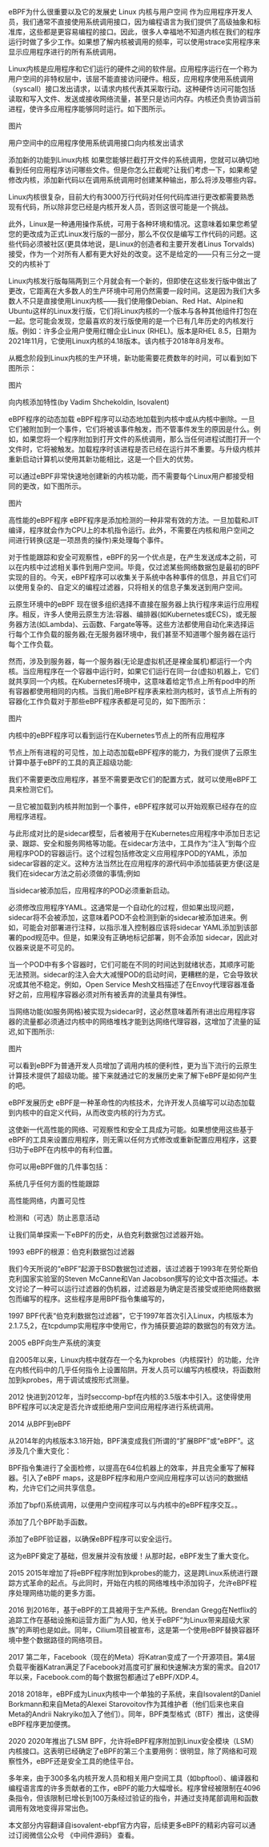 eBPF为什么很重要以及它的发展史
Linux 内核与用户空间
作为应用程序开发人员，我们通常不直接使用系统调用接口，因为编程语言为我们提供了高级抽象和标准库，这些都是更容易编程的接口。因此，很多人幸福地不知道内核在我们的程序运行时做了多少工作。如果想了解内核被调用的频率，可以使用strace实用程序来显示应用程序进行的所有系统调用。

Linux内核是应用程序和它们运行的硬件之间的软件层。应用程序运行在一个称为用户空间的非特权层中，该层不能直接访问硬件。相反，应用程序使用系统调用（syscall）接口发出请求，以请求内核代表其采取行动。这种硬件访问可能包括读取和写入文件、发送或接收网络流量，甚至只是访问内存。内核还负责协调当前进程，使许多应用程序能够同时运行。如下图所示。

图片

用户空间中的应用程序使用系统调用接口向内核发出请求

添加新的功能到Linux内核
如果您能够拦截打开文件的系统调用，您就可以确切地看到任何应用程序访问哪些文件。但是你怎么拦截呢?让我们考虑一下，如果希望修改内核，添加新代码以在调用系统调用时创建某种输出，那么将涉及哪些内容。

Linux内核很复杂，目前大约有3000万行代码对任何代码库进行更改都需要熟悉现有代码，所以除非您已经是内核开发人员，否则这很可能是一个挑战。

此外，Linux是一种通用操作系统，可用于各种环境和情况。这意味着如果您希望您的更改成为正式Linux发行版的一部分，那么不仅仅是编写工作代码的问题。这些代码必须被社区(更具体地说，是Linux的创造者和主要开发者Linus Torvalds)接受，作为一个对所有人都有更大好处的改变。这不是给定的——只有三分之一提交的内核补丁

Linux内核发行版每隔两到三个月就会有一个新的，但即使在这些发行版中做出了更改，它距离在大多数人的生产环境中可用仍然需要一段时间。这是因为我们大多数人不只是直接使用Linux内核——我们使用像Debian、Red Hat、Alpine和Ubuntu这样的Linux发行版，它们将Linux内核的一个版本与各种其他组件打包在一起。您可能会发现，您最喜欢的发行版使用的是一个已有几年历史的内核发行版。例如：许多企业用户使用红帽企业Linux (RHEL)。版本是RHEL 8.5，日期为2021年11月，它使用Linux内核的4.18版本。该内核于2018年8月发布。

从概念阶段到Linux内核的生产环境，新功能需要花费数年的时间，可以看到如下图所示：

图片

向内核添加特性(by Vadim Shchekoldin, Isovalent)

eBPF程序的动态加载
eBPF程序可以动态地加载到内核中或从内核中删除。一旦它们被附加到一个事件，它们将被该事件触发，而不管事件发生的原因是什么。例如，如果您将一个程序附加到打开文件的系统调用，那么当任何进程试图打开一个文件时，它将被触发。加载程序时该进程是否已经在运行并不重要。与升级内核并重新启动计算机以使用其新功能相比，这是一个巨大的优势。

可以通过eBPF非常快速地创建新的内核功能，而不需要每个Linux用户都接受相同的更改，如下图所示。

图片

高性能的eBPF程序
eBPF程序是添加检测的一种非常有效的方法。一旦加载和JIT编译，程序就会作为CPU上的本机指令运行。此外，不需要在内核和用户空间之间进行转换(这是一项昂贵的操作)来处理每个事件。

对于性能跟踪和安全可观察性，eBPF的另一个优点是，在产生发送成本之前，可以在内核中过滤相关事件到用户空间。毕竟，仅过滤某些网络数据包是最初的BPF实现的目的。今天，eBPF程序可以收集关于系统中各种事件的信息，并且它们可以使用复杂的、自定义的编程过滤器，只将相关的信息子集发送到用户空间。

云原生环境中的eBPF
现在很多组织选择不直接在服务器上执行程序来运行应用程序。相反，许多人使用云原生方法:容器、编排器(如Kubernetes或ECS)，或无服务器方法(如Lambda)、云函数、Fargate等等。这些方法都使用自动化来选择运行每个工作负载的服务器;在无服务器环境中，我们甚至不知道哪个服务器在运行每个工作负载。

然而，涉及到服务器，每一个服务器(无论是虚拟机还是裸金属机)都运行一个内核。当应用程序在一个容器中运行时，如果它们运行在同一台(虚拟)机器上，它们就共享同一个内核。在Kubernetes环境中，这意味着给定节点上所有pod中的所有容器都使用相同的内核。当我们用eBPF程序表来检测内核时，该节点上所有的容器化工作负载对于那些eBPF程序表都是可见的，如下图所示：

图片

内核中的eBPF程序可以看到运行在Kubernetes节点上的所有应用程序

节点上所有进程的可见性，加上动态加载eBPF程序的能力，为我们提供了云原生计算中基于eBPF的工具的真正超级功能:

我们不需要更改应用程序，甚至不需要更改它们的配置方式，就可以使用eBPF工具来检测它们。

一旦它被加载到内核并附加到一个事件，eBPF程序就可以开始观察已经存在的应用程序进程。

与此形成对比的是sidecar模型，后者被用于在Kubernetes应用程序中添加日志记录、跟踪、安全和服务网格等功能。在sidecar方法中，工具作为“注入”到每个应用程序POD的容器运行。这个过程包括修改定义应用程序POD的YAML，添加sidecar容器的定义。这种方法当然比在应用程序的源代码中添加插装更方便(这是我们在sidecar方法之前必须做的事情;例如

当sidecar被添加后，应用程序的POD必须重新启动。

必须修改应用程序YAML。这通常是一个自动化的过程，但如果出现问题，sidecar将不会被添加，这意味着POD不会检测到新的sidecar被添加进来。例如，可能会对部署进行注释，以指示准入控制器应该将sidecar YAML添加到该部署的pod规范中。但是，如果没有正确地标记部署，则不会添加 sidecar，因此对仪器来说是不可见的。

当一个POD中有多个容器时，它们可能在不同的时间达到就绪状态，其顺序可能无法预测。sidecar的注入会大大减慢POD的启动时间，更糟糕的是，它会导致状况或其他不稳定。例如，Open Service Mesh文档描述了在Envoy代理容器准备好之前，应用程序容器必须对所有被丢弃的流量具有弹性。

当网络功能(如服务网格)被实现为sidecar时，这必然意味着所有进出应用程序容器的流量都必须通过内核中的网络堆栈才能到达网络代理容器，这增加了流量的延迟,如下图所示:

图片

可以看到eBPF为普通开发人员增加了调用内核的便利性，更为当下流行的云原生计算技术提供了超级功能。接下来就通过它的发展历史来了解下eBPF是如何产生的吧。

eBPF发展历史
eBPF是一种革命性的内核技术，允许开发人员编写可以动态加载到内核中的自定义代码，从而改变内核的行为方式。

这使新一代高性能的网络、可观察性和安全工具成为可能。如果想使用这些基于eBPF的工具来设置应用程序，则无需以任何方式修改或重新配置应用程序，这要归功于eBPF在内核中的有利位置。

你可以用eBPF做的几件事包括：

系统几乎任何方面的性能跟踪

高性能网络，内置可见性

检测和（可选）防止恶意活动

让我们简单探索一下eBPF的历史，从伯克利数据包过滤器开始。

1993
eBPF的根源：伯克利数据包过滤器

我们今天所说的“eBPF”起源于BSD数据包过滤器，该过滤器于1993年在劳伦斯伯克利国家实验室的Steven McCanne和Van Jacobson撰写的论文中首次描述。本文讨论了一种可以运行过滤器的伪机器，过滤器是为确定是否接受或拒绝网络数据包而编写的程序。这些程序是用BPF指令集编写的，

1997
BPF代表“伯克利数据包过滤器”，它于1997年首次引入Linux，内核版本为2.1.7.5,2，在tcpdump实用程序中使用它，作为捕获要追踪的数据包的有效方法。

2005
eBPF向生产系统的演变

自2005年以来，Linux内核中就存在一个名为kprobes（内核探针）的功能，允许在内核代码中的几乎任何指令上设置陷阱。开发人员可以编写内核模块，将函数附加到kprobes，用于调试或按形式测量。

2012
快进到2012年，当时seccomp-bpf在内核的3.5版本中引入。这使得使用BPF程序可以决定是否允许或拒绝用户空间应用程序进行系统调用。

2014
从BPF到eBPF

从2014年的内核版本3.18开始，BPF演变成我们所谓的“扩展BPF”或“eBPF”。这涉及几个重大变化：

BPF指令集进行了全面检修，以提高在64位机器上的效率，并且完全重写了解释器。引入了eBPF maps，这是BPF程序和用户空间应用程序可以访问的数据结构，允许它们之间共享信息。

添加了bpf()系统调用，以便用户空间程序可以与内核中的eBPF程序交互。。

添加了几个BPF助手函数。

添加了eBPF验证器，以确保eBPF程序可以安全运行。

这为eBPF奠定了基础，但发展并没有放缓！从那时起，eBPF发生了重大变化。

2015
2015年增加了将eBPF程序附加到kprobes的能力，这是跨Linux系统进行跟踪方式革命的起点。与此同时，开始在内核的网络堆栈中添加钩子，允许eBPF程序处理网络功能的更多方面。

2016
到2016年，基于eBPF的工具被用于生产系统。Brendan Gregg在Netflix的追踪工作在基础设施和运营方面广为人知，他关于eBPF“为Linux带来超级大家族”的声明也是如此。同年，Cilium项目被宣布，这是第一个使用eBPF替换容器环境中整个数据路径的网络项目。

2017
第二年，Facebook（现在的Meta）将Katran变成了一个开源项目。第4层负载平衡器Katran满足了Facebook对高度可扩展和快速解决方案的需求。自2017年以来，Facebook.com的每个数据包都通过了eBPF/XDP.4。

2018
2018年，eBPF成为Linux内核中一个单独的子系统，来自Isovalent的Daniel Borkmann和来自Meta的Alexei Starovoitov作为其维护者（他们后来也来自Meta的Andrii Nakryiko加入了他们）。同年，BPF类型格式（BTF）推出，这使得eBPF程序更加便携。

2020
2020年推出了LSM BPF，允许将eBPF程序附加到Linux安全模块（LSM）内核接口。这表明已经确定了eBPF的第三个主要用例：很明显，除了网络和可观察性外，eBPF还是安全工具的绝佳平台。

多年来，由于300多名内核开发人员和相关用户空间工具（如bpftool）、编译器和编程语言库的许多贡献者的工作，eBPF的能力大幅增长。程序曾经被限制在4096条指令，但该限制已增长到100万条经过验证的指令，并通过支持尾部调用和函数调用有效地变得非常出色。

本文部分内容翻译自isovalent-ebpf官方内容，后续更多eBPF的精彩内容可以通过订阅微信公众号  《中间件源码》 查看。